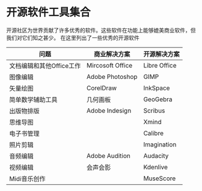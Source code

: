 # 开源软件工具集合

开源社区为世界贡献了许多优秀的软件。这些软件在功能上能够媲美商业软件，但我们对它们知之甚少。
在这里列出了一些优秀的开源软件

| 问题 | 商业解决方案 | 开源解决方案 |
| --- | --- | --- |
| 文档编辑和其他Office工作 | Mircosoft Office | Libre Office |
| 图像编辑 | Adobe Photoshop | GIMP |
| 矢量绘图 | CorelDraw | InkSpace |
| 简单数学辅助工具 | 几何画板 | GeoGebra |
| 出版物排版 | Adobe Indesign | Scribus |
| 思维导图 | | Xmind |
| 电子书管理 | | Calibre |
| 照片剪辑 | | Imagination |
| 音频编辑 | Adobe Audition | Audacity |
| 视频编辑 | 会声会影 | Kdenlive |
| Midi音乐创作 | | MuseScore |
